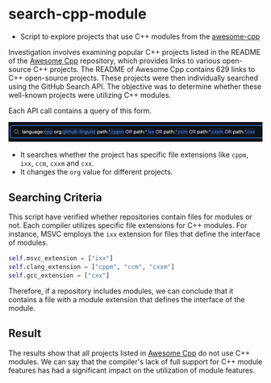 # search-cpp-module

- Script to explore projects that use C++ modules from the [awesome-cpp](https://github.com/fffaraz/awesome-cpp)

Investigation involves examining popular C++ projects listed in the README of the [Awesome Cpp](https://github.com/fffaraz/awesome-cpp) repository, which provides links to various open-source C++ projects. The README of Awesome Cpp contains 629 links to C++ open-source projects. These projects were then individually searched using the GitHub Search API. The objective was to determine whether these well-known projects were utilizing C++ modules.

Each API call contains a query of this form.

![sample](./querySample.png)

- It searches whether the project has specific file extensions like `cppm`, `ixx`, `ccm`, `cxxm` and `cxx`.
- It changes the `org` value for different projects.

## Searching Criteria

This script have verified whether repositories contain files for modules or not. Each compiler utilizes specific file extensions for C++ modules. For instance, MSVC employs the `ixx` extension for files that define the interface of modules. 

```python
self.msvc_extension = ["ixx"]
self.clang_extension = ["cppm", "ccm", "cxxm"]
self.gcc_extension = ["cxx"]
```

Therefore, if a repository includes modules, we can conclude that it contains a file with a module extension that defines the interface of the module.

## Result

The results show that all projects listed in [Awesome Cpp](https://github.com/fffaraz/awesome-cpp) do not use C++ modules. We can say that the compiler's lack of full support for C++ module features has had a significant impact on the utilization of module features.